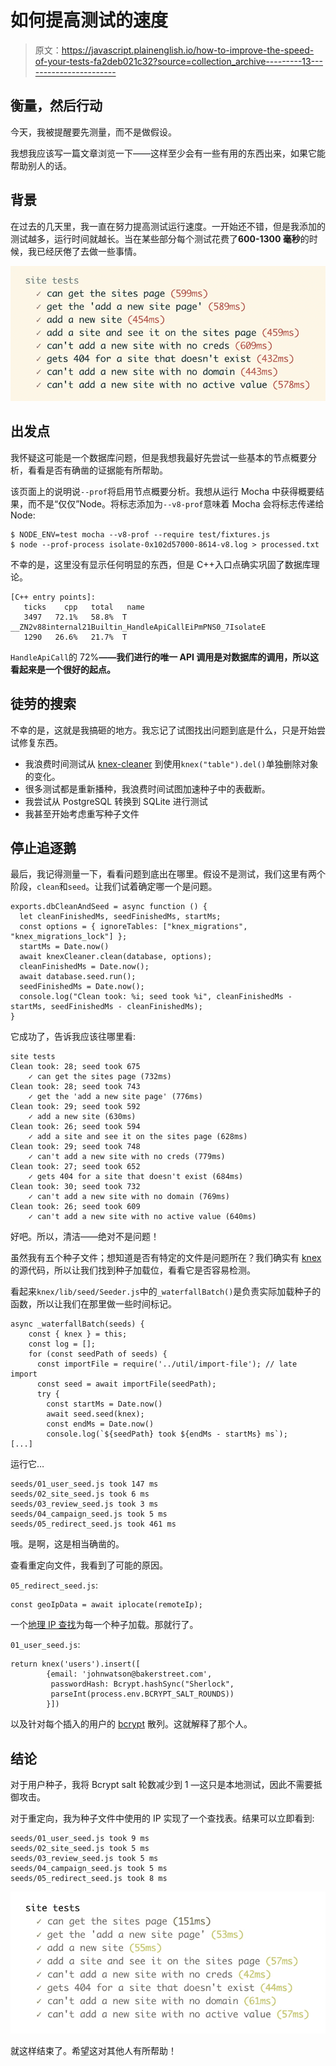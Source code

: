 # 如何提高测试的速度

> 原文：<https://javascript.plainenglish.io/how-to-improve-the-speed-of-your-tests-fa2deb021c32?source=collection_archive---------13----------------------->

## 衡量，然后行动

今天，我被提醒要先测量，而不是做假设。

我想我应该写一篇文章浏览一下——这样至少会有一些有用的东西出来，如果它能帮助别人的话。

## 背景

在过去的几天里，我一直在努力提高测试运行速度。一开始还不错，但是我添加的测试越多，运行时间就越长。当在某些部分每个测试花费了**600-1300 毫秒**的时候，我已经厌倦了去做一些事情。

![](img/51b7097faef0f8f5f4f094a7684dfd89.png)

## 出发点

我怀疑这可能是一个数据库问题，但是我想我最好先尝试一些基本的节点概要分析，看看是否有确凿的证据能有所帮助。

该页面上的说明说`--prof`将启用节点概要分析。我想从运行 Mocha 中获得概要结果，而不是“仅仅”Node。将标志添加为`--v8-prof`意味着 Mocha 会将标志传递给 Node:

```
$ NODE_ENV=test mocha --v8-prof --require test/fixtures.js
$ node --prof-process isolate-0x102d57000-8614-v8.log > processed.txt
```

不幸的是，这里没有显示任何明显的东西，但是 C++入口点确实巩固了数据库理论。

```
[C++ entry points]:
   ticks    cpp   total   name
   3497   72.1%   58.8%  T __ZN2v88internal21Builtin_HandleApiCallEiPmPNS0_7IsolateE
   1290   26.6%   21.7%  T
```

`HandleApiCall`的 72%**——我们进行的唯一 API 调用是对数据库的调用，所以这看起来是一个很好的起点。**

## 徒劳的搜索

不幸的是，这就是我搞砸的地方。我忘记了试图找出问题到底是什么，只是开始尝试修复东西。

*   我浪费时间测试从 [knex-cleaner](https://www.npmjs.com/package/knex-cleaner) 到使用`knex("table").del()`单独删除对象的变化。
*   很多测试都是重新播种，我浪费时间试图加速种子中的表截断。
*   我尝试从 PostgreSQL 转换到 SQLite 进行测试
*   我甚至开始考虑重写种子文件

## 停止追逐鹅

最后，我记得测量一下，看看问题到底出在哪里。假设不是测试，我们这里有两个阶段，`clean`和`seed`。让我们试着确定哪一个是问题。

```
exports.dbCleanAndSeed = async function () {
  let cleanFinishedMs, seedFinishedMs, startMs;
  const options = { ignoreTables: ["knex_migrations", "knex_migrations_lock"] };
  startMs = Date.now()
  await knexCleaner.clean(database, options);
  cleanFinishedMs = Date.now();
  await database.seed.run();
  seedFinishedMs = Date.now();
  console.log("Clean took: %i; seed took %i", cleanFinishedMs - startMs, seedFinishedMs - cleanFinishedMs);
}
```

它成功了，告诉我应该往哪里看:

```
site tests
Clean took: 28; seed took 675
    ✓ can get the sites page (732ms)
Clean took: 28; seed took 743
    ✓ get the 'add a new site page' (776ms)
Clean took: 29; seed took 592
    ✓ add a new site (630ms)
Clean took: 26; seed took 594
    ✓ add a site and see it on the sites page (628ms)
Clean took: 29; seed took 748
    ✓ can't add a new site with no creds (779ms)
Clean took: 27; seed took 652
    ✓ gets 404 for a site that doesn't exist (684ms)
Clean took: 30; seed took 732
    ✓ can't add a new site with no domain (769ms)
Clean took: 26; seed took 609
    ✓ can't add a new site with no active value (640ms)
```

好吧。所以，清洁——绝对不是问题！

虽然我有五个种子文件；想知道是否有特定的文件是问题所在？我们确实有 [knex](https://knexjs.org) 的源代码，所以让我们找到种子加载位，看看它是否容易检测。

看起来`knex/lib/seed/Seeder.js`中的`_waterfallBatch()`是负责实际加载种子的函数，所以让我们在那里做一些时间标记。

```
async _waterfallBatch(seeds) {
    const { knex } = this;
    const log = [];
    for (const seedPath of seeds) {
      const importFile = require('../util/import-file'); // late import
      const seed = await importFile(seedPath);
      try {
        const startMs = Date.now()
        await seed.seed(knex);
        const endMs = Date.now()
        console.log(`${seedPath} took ${endMs - startMs} ms`);
[...]
```

运行它…

```
seeds/01_user_seed.js took 147 ms
seeds/02_site_seed.js took 6 ms
seeds/03_review_seed.js took 3 ms
seeds/04_campaign_seed.js took 5 ms
seeds/05_redirect_seed.js took 461 ms
```

哦。是啊，这是相当确凿的。

查看重定向文件，我看到了可能的原因。

`05_redirect_seed.js`:

```
const geoIpData = await iplocate(remoteIp);
```

一个[地理 IP 查找](https://www.npmjs.com/package/node-iplocate)为每一个种子加载。那就行了。

`01_user_seed.js`:

```
return knex('users').insert([
        {email: 'johnwatson@bakerstreet.com',
         passwordHash: Bcrypt.hashSync("Sherlock",
         parseInt(process.env.BCRYPT_SALT_ROUNDS))
        }])
```

以及针对每个插入的用户的 [bcrypt](https://en.wikipedia.org/wiki/Bcrypt) 散列。这就解释了那个人。

## 结论

对于用户种子，我将 Bcrypt salt 轮数减少到 1 —这只是本地测试，因此不需要抵御攻击。

对于重定向，我为种子文件中使用的 IP 实现了一个查找表。结果可以立即看到:

```
seeds/01_user_seed.js took 9 ms
seeds/02_site_seed.js took 5 ms
seeds/03_review_seed.js took 5 ms
seeds/04_campaign_seed.js took 5 ms
seeds/05_redirect_seed.js took 8 ms
```

![](img/f4a6005f7444e9afdc32a5c3b6816514.png)

就这样结束了。希望这对其他人有所帮助！